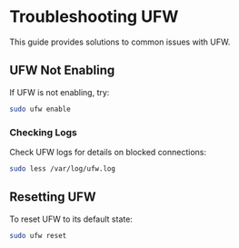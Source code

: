 # Troubleshooting UFW

This guide provides solutions to common issues with UFW.

## UFW Not Enabling
If UFW is not enabling, try:
```bash
sudo ufw enable
```
### Checking Logs
Check UFW logs for details on blocked connections:

```bash
sudo less /var/log/ufw.log
```

## Resetting UFW
To reset UFW to its default state:

```bash
sudo ufw reset
```